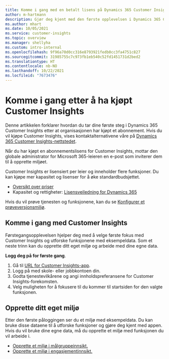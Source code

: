 ```yaml
---
title: Komme i gang med en betalt lisens på Dynamics 365 Customer Insights
author: m-hartmann
description: Gjør deg kjent med den første opplevelsen i Dynamics 365 Customer Insights, og utforsk mulighetene i den.
ms.author: mhart
ms.date: 10/05/2021
ms.service: customer-insights
ms.topic: overview
ms.manager: shellyha
ms.custom: intro-internal
ms.openlocfilehash: 9f96a70d0cc316e8793921fedb0cc3fa4751c827
ms.sourcegitcommit: 31985755c7c973fb1eb540c52fd1451731d2bed2
ms.translationtype: HT
ms.contentlocale: nb-NO
ms.lasthandoff: 10/22/2021
ms.locfileid: "7673476"
---
```

# <a name="get-started-after-purchasing-customer-insights"></a>Komme i gang etter å ha kjøpt Customer Insights

Denne artikkelen forklarer hvordan du tar dine første steg i Dynamics 365 Customer Insights etter at organisasjonen har kjøpt et abonnement. Hvis du vil kjøpe Customer Insights, vises kontaktalternativene våre på [Dynamics 365 Customer Insights-nettstedet](https://dynamics.microsoft.com/ai/customer-insights/). 

Når du har kjøpt en abonnementslisens for Customer Insights, mottar den globale administrator for Microsoft 365-leieren en e-post som inviterer dem til å opprette miljøet. 

Customer Insights er lisensiert per leier og inneholder flere funksjoner. Du kan kjøpe mer kapasitet og lisenser for å øke standardbudsjettet. 
- [Oversikt over priser](https://dynamics.microsoft.com/ai/customer-insights/pricing/)
- Kapasitet og rettigheter: [Lisensveiledning for Dynamics 365](https://go.microsoft.com/fwlink/?LinkId=866544)

Hvis du vil prøve tjenesten og funksjonene, kan du se [Konfigurer et prøveversjonsmiljø](trial-signup.md).

## <a name="start-with-customer-insights"></a>Komme i gang med Customer Insights

Førstegangsopplevelsen hjelper deg med å velge første fokus med Customer Insights og utforske funksjonene med eksempeldata. Som et neste trinn kan du opprette ditt eget miljø og arbeide med dine egne data.

**Logg deg på for første gang**.

1. Gå til [URL for Customer Insights-app](https://home.ci.ai.dynamics.com).
1. Logg på med skole- eller jobbkontoen din. 
1. Godta tjenestevilkårene og angi innholdspreferansene for Customer Insights-forekomsten.
1. Velg muligheten for å fokusere til du kommer til startsiden for den valgte funksjonen.

## <a name="create-your-own-environment"></a>Opprette ditt eget miljø 

Etter den første påloggingen ser du et miljø med eksempeldata. Du kan bruke disse dataene til å utforske funksjoner og gjøre deg kjent med appen. Hvis du vil bruke dine egne data, må du opprette et miljø med funksjonen du vil arbeide i.

- [Opprette et miljø i målgruppeinnsikt.](audience-insights/get-started-paid.md)
- [Opprette et miljø i engasjementinnsikt.](engagement-insights/create-new-environment.md) 



